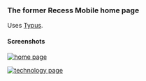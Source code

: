 ### The former Recess Mobile home page

Uses [Typus](https://github.com/fesplugas/typus). 

#### Screenshots

[![home page](http://dl.dropbox.com/u/225019/rm-app-screenshots/RecessMobile.com/thumb_SMS%20Integration%20%2B%20Mobile%20Application%20Development%20%7C%20Recess%20Mobile%2C%20Inc..png)](http://dl.dropbox.com/u/225019/rm-app-screenshots/RecessMobile.com/SMS%20Integration%20%2B%20Mobile%20Application%20Development%20%7C%20Recess%20Mobile%2C%20Inc..png)

[![technology page](http://dl.dropbox.com/u/225019/rm-app-screenshots/RecessMobile.com/thumb_SMS%20APIs%20%2B%20a%20Flexible%20Messaging%20Platform%20%7C%20Recess%20Mobile%2C%20Inc..png)](http://dl.dropbox.com/u/225019/rm-app-screenshots/RecessMobile.com/SMS%20APIs%20%2B%20a%20Flexible%20Messaging%20Platform%20%7C%20Recess%20Mobile%2C%20Inc..png)